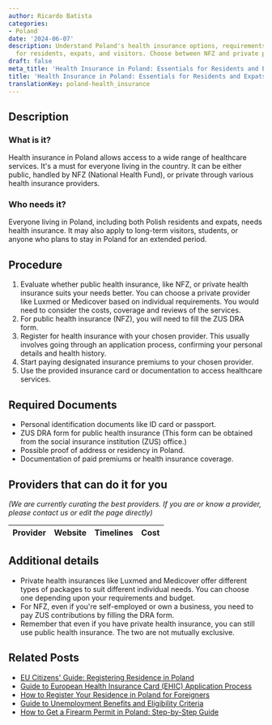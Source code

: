 ```yaml
---
author: Ricardo Batista
categories:
- Poland
date: '2024-06-07'
description: Understand Poland's health insurance options, requirements, and procedures
  for residents, expats, and visitors. Choose between NFZ and private providers.
draft: false
meta_title: 'Health Insurance in Poland: Essentials for Residents and Expats'
title: 'Health Insurance in Poland: Essentials for Residents and Expats'
translationKey: poland-health_insurance
---
```





## Description
### What is it?
Health insurance in Poland allows access to a wide range of healthcare services. It's a must for everyone living in the country. It can be either public, handled by NFZ (National Health Fund), or private through various health insurance providers.

### Who needs it?
Everyone living in Poland, including both Polish residents and expats, needs health insurance. It may also apply to long-term visitors, students, or anyone who plans to stay in Poland for an extended period.

## Procedure
1. Evaluate whether public health insurance, like NFZ, or private health insurance suits your needs better. You can choose a private provider like Luxmed or Medicover based on individual requirements. You would need to consider the costs, coverage and reviews of the services.
2. For public health insurance (NFZ), you will need to fill the ZUS DRA form.
3. Register for health insurance with your chosen provider. This usually involves going through an application process, confirming your personal details and health history.
4. Start paying designated insurance premiums to your chosen provider.
5. Use the provided insurance card or documentation to access healthcare services.

## Required Documents
- Personal identification documents like ID card or passport.
- ZUS DRA form for public health insurance (This form can be obtained from the social insurance institution (ZUS) office.)
- Possible proof of address or residency in Poland.
- Documentation of paid premiums or health insurance coverage.

## Providers that can do it for you

_(We are currently curating the best providers. If you are or know a provider, please contact us or edit the page directly)_

| Provider        |     Website     |     Timelines    |       Cost      |
| --------------- | --------------- |  :-------------: | :-------------: |

## Additional details
- Private health insurances like Luxmed and Medicover offer different types of packages to suit different individual needs. You can choose one depending upon your requirements and budget.
- For NFZ, even if you're self-employed or own a business, you need to pay ZUS contributions by filling the DRA form.
- Remember that even if you have private health insurance, you can still use public health insurance. The two are not mutually exclusive.


## Related Posts

- [EU Citizens' Guide: Registering Residence in Poland](https://tramitit.com/guides/poland/registration_of_residence_for_eu_citizens/)
- [Guide to European Health Insurance Card (EHIC) Application Process](https://tramitit.com/guides/poland/application_for_european_health_insurance_card_(ehic)/)
- [How to Register Your Residence in Poland for Foreigners](https://tramitit.com/guides/poland/registering_the_residence_of_a_foreigner/)
- [Guide to Unemployment Benefits and Eligibility Criteria](https://tramitit.com/guides/poland/unemployment_benefit/)
- [How to Get a Firearm Permit in Poland: Step-by-Step Guide](https://tramitit.com/guides/poland/gun_permit/)